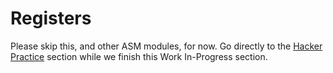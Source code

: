 # Registers

Please skip this, and other ASM modules, for now. Go directly to the [Hacker Practice](./hacker_practice.md) section while we finish this Work In-Progress section.